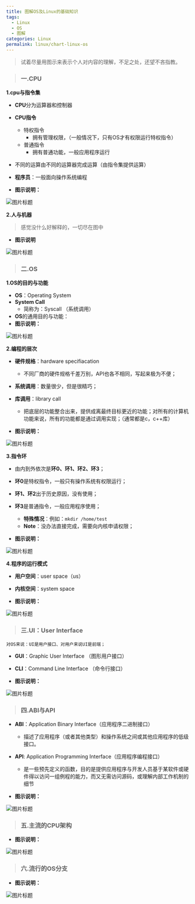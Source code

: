 ```yaml
---
title: 图解OS及Linux的基础知识
tags:
  - Linux
  - OS
  - 图解
categories: Linux
permalink: linux/chart-linux-os
---
```



>试着尽量用图示来表示个人对内容的理解，不足之处，还望不吝指教。



> ### 一.CPU

**1.cpu与指令集**

- **CPU**分为运算器和控制器
- **CPU指令**
	- 特权指令
		- 拥有管理权限，（一般情况下，只有OS才有权限运行特权指令）
	- 普通指令
		- 拥有普通功能，一般应用程序运行

- 不同的运算由不同的运算器完成运算（由指令集提供运算）
- **程序员**：一般面向操作系统编程
- **图示说明：**

![图片标题](https://leanote.com/api/file/getImage?fileId=57123c98ab644141d3000341)

**2.人与机器**

>感觉没什么好解释的，一切尽在图中

- **图示说明**

![图片标题](https://leanote.com/api/file/getImage?fileId=57123cacab644141d3000342)




> ### 二.OS

**1.OS的目的与功能**

- **OS**：Operating System
- **System Call**
	- 简称为：Syscall （系统调用）
- **OS**的通用目的与功能：
- **图示说明：**

![图片标题](https://leanote.com/api/file/getImage?fileId=57123cb9ab644141d3000343)


**2.编程的层次**

- **硬件规格**：hardware specifiacation
	- 不同厂商的硬件规格千差万别，API也各不相同，写起来极为不便；
- **系统调用**：数量很少，但是很精巧；
- **库调用**：library call
	- 把底层的功能整合出来，提供成离最终目标更近的功能；对所有的计算机功能来说，所有的功能都是通过调用实现；（通常都是c，c++库）

- **图示说明：**

![图片标题](https://leanote.com/api/file/getImage?fileId=57123cccab64414339000393)


**3.指令环**

- 由内到外依次是**环0、环1、环2、环3**；
- **环0**是特权指令，一般只有操作系统有权限运行；
- **环1、环2**出于历史原因，没有使用；
- **环3**是普通指令，一般应用程序使用；
	- **特殊情况**：例如：``mkdir /home/test``
	- **Note**：没办法直接完成，需要向内核申请权限；

- **图示说明：**

![图片标题](https://leanote.com/api/file/getImage?fileId=57123cdcab644141d3000344)

**4.程序的运行模式**

- **用户空间**：user space（us）
- **内核空间**：system space

- **图示说明：**

![图片标题](https://leanote.com/api/file/getImage?fileId=57123ce9ab644141d3000345)




>### 三.UI：User Interface

`对OS来说：UI是用户接口、对用户来说UI是前端；`

- **GUI**：Graphic User Interface （图形用户接口）
- **CLI**：Command Line Interface （命令行接口）

- **图示说明：**

![图片标题](https://leanote.com/api/file/getImage?fileId=57123d10ab644141d3000347)




> ### 四.ABI与API

- **ABI**：Application Binary Interface（应用程序二进制接口）
	- 描述了应用程序（或者其他类型）和操作系统之间或其他应用程序的低级接口。

- **API**: Application Programming Interface（应用程序编程接口）
	- 是一些预先定义的函数，目的是提供应用程序与开发人员基于某软件或硬件得以访问一组例程的能力，而又无需访问源码，或理解内部工作机制的细节

- **图示说明：**

![图片标题](https://leanote.com/api/file/getImage?fileId=57123d35ab644141d3000348)



> ### 五.主流的CPU架构

- **图示说明：**

![图片标题](https://leanote.com/api/file/getImage?fileId=57123d3fab64414339000396)

> ### 六.流行的OS分支

- **图示说明：**

![图片标题](https://leanote.com/api/file/getImage?fileId=57123d4bab644141d300034c)







